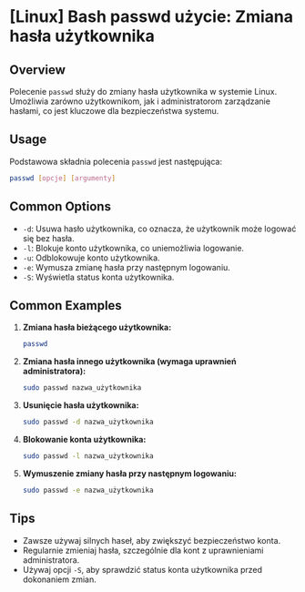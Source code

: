 # [Linux] Bash passwd użycie: Zmiana hasła użytkownika

## Overview
Polecenie `passwd` służy do zmiany hasła użytkownika w systemie Linux. Umożliwia zarówno użytkownikom, jak i administratorom zarządzanie hasłami, co jest kluczowe dla bezpieczeństwa systemu.

## Usage
Podstawowa składnia polecenia `passwd` jest następująca:

```bash
passwd [opcje] [argumenty]
```

## Common Options
- `-d`: Usuwa hasło użytkownika, co oznacza, że użytkownik może logować się bez hasła.
- `-l`: Blokuje konto użytkownika, co uniemożliwia logowanie.
- `-u`: Odblokowuje konto użytkownika.
- `-e`: Wymusza zmianę hasła przy następnym logowaniu.
- `-S`: Wyświetla status konta użytkownika.

## Common Examples
1. **Zmiana hasła bieżącego użytkownika:**
   ```bash
   passwd
   ```

2. **Zmiana hasła innego użytkownika (wymaga uprawnień administratora):**
   ```bash
   sudo passwd nazwa_użytkownika
   ```

3. **Usunięcie hasła użytkownika:**
   ```bash
   sudo passwd -d nazwa_użytkownika
   ```

4. **Blokowanie konta użytkownika:**
   ```bash
   sudo passwd -l nazwa_użytkownika
   ```

5. **Wymuszenie zmiany hasła przy następnym logowaniu:**
   ```bash
   sudo passwd -e nazwa_użytkownika
   ```

## Tips
- Zawsze używaj silnych haseł, aby zwiększyć bezpieczeństwo konta.
- Regularnie zmieniaj hasła, szczególnie dla kont z uprawnieniami administratora.
- Używaj opcji `-S`, aby sprawdzić status konta użytkownika przed dokonaniem zmian.